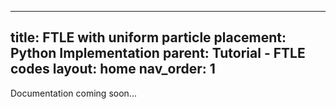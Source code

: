 
---
title: FTLE with uniform particle placement: Python Implementation 
parent: Tutorial - FTLE codes
layout: home
nav_order: 1
---



Documentation coming soon...




